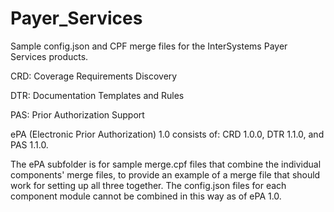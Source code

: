 # Payer_Services

Sample config.json and CPF merge files for the InterSystems Payer Services products. 

CRD: Coverage Requirements Discovery

DTR: Documentation Templates and Rules

PAS: Prior Authorization Support

ePA (Electronic Prior Authorization) 1.0 consists of: CRD 1.0.0, DTR 1.1.0, and PAS 1.1.0.

The ePA subfolder is for sample merge.cpf files that combine the individual components' merge files, to provide an example of a merge file that should work for setting up all three together. The config.json files for each component module cannot be combined in this way as of ePA 1.0. 

